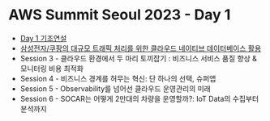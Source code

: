 # AWS Summit Seoul 2023 - Day 1
* [Day 1 기조연설](./keynote.md)
* [삼성전자/쿠팡의 대규모 트래픽 처리를 위한 클라우드 네이티브 데이터베이스 활용](./cloud-native-database.md)
* Session 3 - 클라우드 환경에서 두 마리 토끼잡기 : 비즈니스 서비스 품질 향상 & 모니터링 비용 최적화
* Session 4 - 비즈니스 경계를 허무는 혁신: 단 하나의 선택, 슈퍼앱
* Session 5 - Observability를 넘어선 클라우드 운영관리의 미래
* Session 6 - SOCAR는 어떻게 2만대의 차량을 운영할까?: IoT Data의 수집부터 분석까지